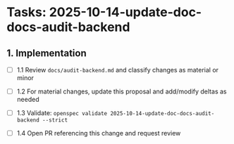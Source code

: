 # Tasks: 2025-10-14-update-doc-docs-audit-backend

## 1. Implementation

- [ ] 1.1 Review `docs/audit-backend.md` and classify changes as material or minor

- [ ] 1.2 For material changes, update this proposal and add/modify deltas as needed

- [ ] 1.3 Validate: `openspec validate 2025-10-14-update-doc-docs-audit-backend --strict`

- [ ] 1.4 Open PR referencing this change and request review
